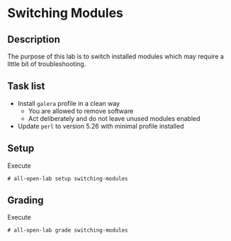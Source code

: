 # Switching Modules

## Description
The purpose of this lab is to switch installed modules which may require a little bit of troubleshooting.

## Task list
* Install `galera` profile in a clean way
  * You are allowed to remove software
  * Act deliberately and do not leave unused modules enabled
* Update `perl` to version 5.26 with minimal profile installed

## Setup
Execute
```console
# all-open-lab setup switching-modules
```

## Grading
Execute
```console
# all-open-lab grade switching-modules
```

